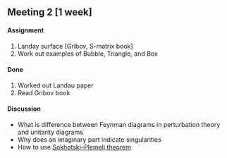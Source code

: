 ## Meeting 2 [1 week]

#### Assignment
1. Landay surface [Gribov, S-matrix book]
2. Work out examples of Bubble, Triangle, and Box

#### Done
1. Worked out Landau paper
2. Read Gribov book

#### Discussion
 * What is difference between Feynman diagrams in perturbation theory and unitarity diagrams
 * Why does an imaginary part indicate singularities
 * How to use [Sokhotski–Plemelj theorem](https://en.wikipedia.org/wiki/Sokhotski%E2%80%93Plemelj_theorem)
